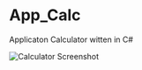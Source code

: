 # App_Calc
Applicaton Calculator witten in C#

![Calculator Screenshot](https://github.com/creeren/Calculator_CSharp-/edit/main/Calc.jpg)
